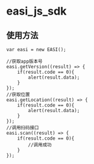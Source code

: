 # easi_js_sdk

## 使用方法
    var easi = new EASI();
    
    //获取app版本号
    easi.getVersion((result) => {
        if(result.code == 0){
            alert(result.data);
        }
    });
    //获取位置
    easi.getLocation((result) => {
        if(result.code == 0){
            alert(result.data);
        }
    });
    //调用扫码接口
    easi.scan((result) => {
        if(result.code == 0){
            //调用成功
        }
    });